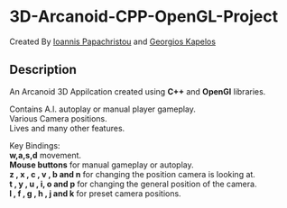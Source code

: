 # 3D-Arcanoid-CPP-OpenGL-Project
Created By [Ioannis Papachristou](https://github.com/dit18146) and [Georgios Kapelos](https://github.com/GiwrgosKapelos)

## Description

An Arcanoid 3D Appilcation created using **C++** and **OpenGl** libraries.  
  
Contains A.I. autoplay or manual player gameplay.  
Various Camera positions.  
Lives and many other features.  
  
Key Bindings:  
**w,a,s,d** movement.      
**Mouse buttons** for manual gameplay or autoplay.  
**z , x , c , v , b and n** for changing the position camera is looking at.  
**t , y , u , i, o and p** for changing the general position of the camera.  
**l , f , g , h , j and k** for preset camera positions.  
 
